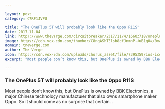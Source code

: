 ```yaml
---

layout: post
category: C7RF1JVPU

title: "The OnePlus 5T will probably look like the Oppo R11S"
date: 2017-11-04
link: https://www.theverge.com/circuitbreaker/2017/11/4/16602718/oneplus-5t-probably-look-like-the-oppo-r11s
image: https://cdn.vox-cdn.com/thumbor/C8ngAShT3lsb8cfJnmnP-JuB1q0=/0x43:600x357/fit-in/1200x630/cdn.vox-cdn.com/uploads/chorus_asset/file/8716297/akrales_170615_1768_0081.jpg
domain: theverge.com
author: The Verge
icon: https://cdn.vox-cdn.com/uploads/chorus_asset/file/7395359/ios-icon.0.png
excerpt: "Most people don’t know this, but OnePlus is owned by BBK Electronics, a major Chinese technology manufacturer that also owns smartphone maker Oppo. So it should come as no surprise that certain..."

---
```


### The OnePlus 5T will probably look like the Oppo R11S

Most people don’t know this, but OnePlus is owned by BBK Electronics, a major Chinese technology manufacturer that also owns smartphone maker Oppo. So it should come as no surprise that certain...
